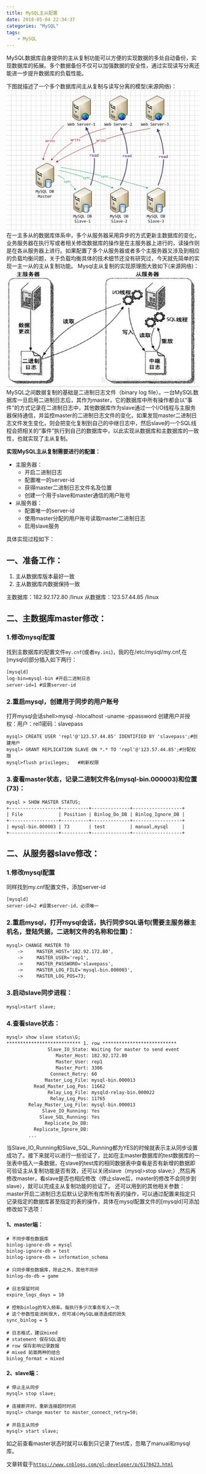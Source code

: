 ```yaml
---
title: MySQL主从配置
date: 2018-05-04 22:34:37
categories: "MySQL"
tags:
    - MySQL
---
```

MySQL数据库自身提供的主从复制功能可以方便的实现数据的多处自动备份，实现数据库的拓展。多个数据备份不仅可以加强数据的安全性，通过实现读写分离还能进一步提升数据库的负载性能。
<!-- more -->
下图就描述了一个多个数据库间主从复制与读写分离的模型(来源网络)：
![MySQL](/images/1043616-20161213151157558-1150305350.jpg)
在一主多从的数据库体系中，多个从服务器采用异步的方式更新主数据库的变化，业务服务器在执行写或者相关修改数据库的操作是在主服务器上进行的，读操作则是在各从服务器上进行。如果配置了多个从服务器或者多个主服务器又涉及到相应的负载均衡问题，关于负载均衡具体的技术细节还没有研究过，今天就先简单的实现一主一从的主从复制功能。
Mysql主从复制的实现原理图大致如下(来源网络)：
![MySQL](/images/1043616-20161213151808011-1732852037.jpg)
MySQL之间数据复制的基础是二进制日志文件（binary log file）。一台MySQL数据库一旦启用二进制日志后，其作为master，它的数据库中所有操作都会以“事件”的方式记录在二进制日志中，其他数据库作为slave通过一个I/O线程与主服务器保持通信，并监控master的二进制日志文件的变化，如果发现master二进制日志文件发生变化，则会把变化复制到自己的中继日志中，然后slave的一个SQL线程会把相关的“事件”执行到自己的数据库中，以此实现从数据库和主数据库的一致性，也就实现了主从复制。

**实现MySQL主从复制需要进行的配置：**
- 主服务器：
    - 开启二进制日志
    - 配置唯一的server-id
    - 获得master二进制日志文件名及位置
    - 创建一个用于slave和master通信的用户账号
- 从服务器：
    - 配置唯一的server-id
    - 使用master分配的用户账号读取master二进制日志
    - 启用slave服务

具体实现过程如下：
## 一、准备工作：
1. 主从数据库版本最好一致
2. 主从数据库内数据保持一致

主数据库：182.92.172.80 /linux
从数据库：123.57.44.85 /linux
## 二、主数据库master修改：

### 1.修改mysql配置
找到主数据库的配置文件`my.cnf`(或者`my.ini`)，我的在/etc/mysql/my.cnf,在[mysqld]部分插入如下两行：

```mysql
[mysqld]
log-bin=mysql-bin #开启二进制日志
server-id=1 #设置server-id
```

### 2.重启mysql，创建用于同步的用户账号
打开mysql会话shell>mysql -hlocalhost -uname -ppassword
创建用户并授权：用户：rel1密码：slavepass

```mysql
mysql> CREATE USER 'repl'@'123.57.44.85' IDENTIFIED BY 'slavepass';#创建用户
mysql> GRANT REPLICATION SLAVE ON *.* TO 'repl'@'123.57.44.85';#分配权限
mysql>flush privileges;   #刷新权限
```

### 3.查看master状态，记录二进制文件名(mysql-bin.000003)和位置(73)：

```mysql
mysql > SHOW MASTER STATUS;
+------------------+----------+--------------+------------------+
| File             | Position | Binlog_Do_DB | Binlog_Ignore_DB |
+------------------+----------+--------------+------------------+
| mysql-bin.000003 | 73       | test         | manual,mysql     |
+------------------+----------+--------------+------------------+
```

## 二、从服务器slave修改：
### 1.修改mysql配置
同样找到my.cnf配置文件，添加server-id

```mysql
[mysqld]
server-id=2 #设置server-id，必须唯一
```

### 2.重启mysql，打开mysql会话，执行同步SQL语句(需要主服务器主机名，登陆凭据，二进制文件的名称和位置)：

```mysql
mysql> CHANGE MASTER TO
    ->     MASTER_HOST='182.92.172.80',
    ->     MASTER_USER='rep1',
    ->     MASTER_PASSWORD='slavepass',
    ->     MASTER_LOG_FILE='mysql-bin.000003',
    ->     MASTER_LOG_POS=73;
```

### 3.启动slave同步进程：

```mysql
mysql>start slave;
```

### 4.查看slave状态：

```mysql
mysql> show slave status\G;
*************************** 1. row ***************************
               Slave_IO_State: Waiting for master to send event
                  Master_Host: 182.92.172.80
                  Master_User: rep1
                  Master_Port: 3306
                Connect_Retry: 60
              Master_Log_File: mysql-bin.000013
          Read_Master_Log_Pos: 11662
               Relay_Log_File: mysqld-relay-bin.000022
                Relay_Log_Pos: 11765
        Relay_Master_Log_File: mysql-bin.000013
             Slave_IO_Running: Yes
            Slave_SQL_Running: Yes
              Replicate_Do_DB:
          Replicate_Ignore_DB:
        ...
```
当Slave_IO_Running和Slave_SQL_Running都为YES的时候就表示主从同步设置成功了。接下来就可以进行一些验证了，比如在主master数据库的test数据库的一张表中插入一条数据，在slave的test库的相同数据表中查看是否有新增的数据即可验证主从复制功能是否有效，还可以关闭slave（mysql>stop slave;）,然后再修改master，看slave是否也相应修改（停止slave后，master的修改不会同步到slave），就可以完成主从复制功能的验证了。
还可以用到的其他相关参数：
master开启二进制日志后默认记录所有库所有表的操作，可以通过配置来指定只记录指定的数据库甚至指定的表的操作，具体在mysql配置文件的[mysqld]可添加修改如下选项：

#### 1、master端：

```mysql
# 不同步哪些数据库
binlog-ignore-db = mysql
binlog-ignore-db = test
binlog-ignore-db = information_schema

# 只同步哪些数据库，除此之外，其他不同步
binlog-do-db = game

# 日志保留时间
expire_logs_days = 10

# 控制binlog的写入频率。每执行多少次事务写入一次
# 这个参数性能消耗很大，但可减小MySQL崩溃造成的损失
sync_binlog = 5

# 日志格式，建议mixed
# statement 保存SQL语句
# row 保存影响记录数据
# mixed 前面两种的结合
binlog_format = mixed
```
#### 2、slave端：

```mysql
# 停止主从同步
mysql> stop slave;

# 连接断开时，重新连接超时时间
mysql> change master to master_connect_retry=50;

# 开启主从同步
mysql> start slave;
```
如之前查看master状态时就可以看到只记录了test库，忽略了manual和mysql库。

文章转载于[`https://www.cnblogs.com/gl-developer/p/6170423.html`](https://www.cnblogs.com/gl-developer/p/6170423.html)